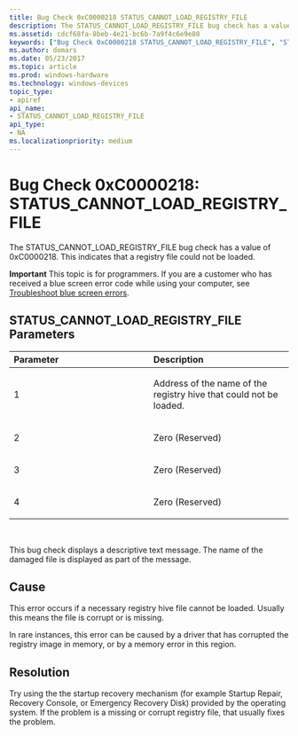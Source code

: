 ```yaml
---
title: Bug Check 0xC0000218 STATUS_CANNOT_LOAD_REGISTRY_FILE
description: The STATUS_CANNOT_LOAD_REGISTRY_FILE bug check has a value of 0xC0000218. This indicates that a registry file could not be loaded.
ms.assetid: cdcf68fa-8beb-4e21-bc6b-7a9f4c6e9e80
keywords: ["Bug Check 0xC0000218 STATUS_CANNOT_LOAD_REGISTRY_FILE", "STATUS_CANNOT_LOAD_REGISTRY_FILE"]
ms.author: domars
ms.date: 05/23/2017
ms.topic: article
ms.prod: windows-hardware
ms.technology: windows-devices
topic_type:
- apiref
api_name:
- STATUS_CANNOT_LOAD_REGISTRY_FILE
api_type:
- NA
ms.localizationpriority: medium
---
```


# Bug Check 0xC0000218: STATUS\_CANNOT\_LOAD\_REGISTRY\_FILE


The STATUS\_CANNOT\_LOAD\_REGISTRY\_FILE bug check has a value of 0xC0000218. This indicates that a registry file could not be loaded.

**Important** This topic is for programmers. If you are a customer who has received a blue screen error code while using your computer, see [Troubleshoot blue screen errors](http://windows.microsoft.com/windows-10/troubleshoot-blue-screen-errors).

## STATUS\_CANNOT\_LOAD\_REGISTRY\_FILE Parameters


<table>
<colgroup>
<col width="50%" />
<col width="50%" />
</colgroup>
<thead>
<tr class="header">
<th align="left">Parameter</th>
<th align="left">Description</th>
</tr>
</thead>
<tbody>
<tr class="odd">
<td align="left"><p>1</p></td>
<td align="left"><p>Address of the name of the registry hive that could not be loaded.</p></td>
</tr>
<tr class="even">
<td align="left"><p>2</p></td>
<td align="left"><p>Zero (Reserved)</p></td>
</tr>
<tr class="odd">
<td align="left"><p>3</p></td>
<td align="left"><p>Zero (Reserved)</p></td>
</tr>
<tr class="even">
<td align="left"><p>4</p></td>
<td align="left"><p>Zero (Reserved)</p></td>
</tr>
</tbody>
</table>

 

This bug check displays a descriptive text message. The name of the damaged file is displayed as part of the message.

Cause
-----

This error occurs if a necessary registry hive file cannot be loaded. Usually this means the file is corrupt or is missing.

In rare instances, this error can be caused by a driver that has corrupted the registry image in memory, or by a memory error in this region.

Resolution
----------

Try using the the startup recovery mechanism (for example Startup Repair, Recovery Console, or Emergency Recovery Disk) provided by the operating system. If the problem is a missing or corrupt registry file, that usually fixes the problem.

 

 




